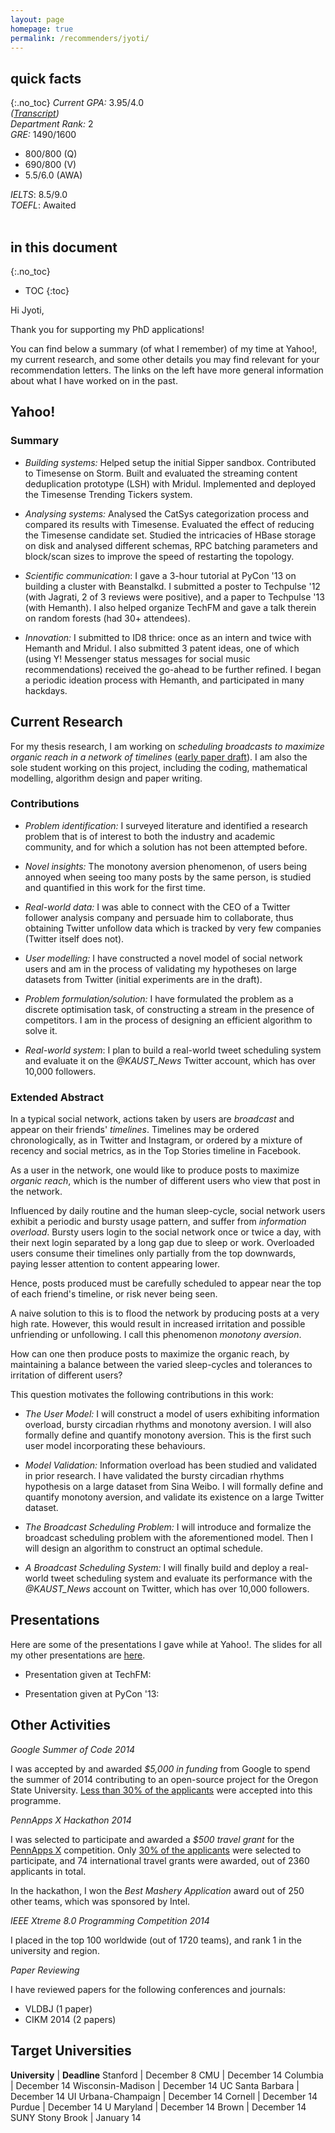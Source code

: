 ```yaml
---
layout: page 
homepage: true
permalink: /recommenders/jyoti/
---
```


<aside>

## quick facts
{:.no_toc}
*Current GPA:* 3.95/4.0<br/>
*([Transcript](/MS_transcript.pdf))*<br/>
*Department Rank:* 2<br/>
*GRE:* 1490/1600
   
   * 800/800 (Q)
   * 690/800 (V)
   * 5.5/6.0 (AWA)

*IELTS*: 8.5/9.0<br/>
*TOEFL*: Awaited<br/>
<br/>

## in this document
{:.no_toc}

* TOC
{:toc}

</aside>

Hi Jyoti,

Thank you for supporting my PhD applications!

You can find below a summary (of what I remember) of my time at Yahoo!, my
current research, and some other details you may find relevant
for your recommendation letters. The links on the left have more
general information about what I have worked on in the past.

## Yahoo!

### Summary

   * *Building systems:* Helped setup the initial Sipper sandbox. Contributed to
     Timesense on Storm. Built and evaluated the streaming content deduplication
     prototype (LSH) with Mridul. Implemented and deployed the Timesense Trending
     Tickers system.

   * *Analysing systems:* Analysed the CatSys categorization process and compared
     its results with Timesense. Evaluated the effect of reducing the Timesense
     candidate set. Studied the intricacies of HBase storage on disk
     and analysed different schemas, RPC batching parameters and block/scan sizes
     to improve the speed of restarting the topology.

   * *Scientific communication*: I gave a 3-hour tutorial at PyCon '13 on building a
      cluster with Beanstalkd. I submitted a poster to Techpulse '12 (with Jagrati,
      2 of 3 reviews were positive),
      and a paper to Techpulse '13 (with Hemanth). I also helped organize TechFM
      and gave a talk therein on random forests (had 30+ attendees). 

   * *Innovation:* I submitted to ID8 thrice: once as an intern
      and twice with Hemanth and Mridul. I also submitted 3 patent ideas, one of
      which (using Y! Messenger status messages for social music recommendations)
      received the go-ahead to be further refined. I began a periodic ideation process
      with Hemanth, and participated in many hackdays.

## Current Research

For my thesis research, I am working on *scheduling broadcasts to maximize organic
reach in a network of timelines* ([early paper draft](https://docs.google.com/document/d/1ZpmqcH9hR4GvjTg99V56tCX41oxmXRO2nhBXYIfduM8/edit?usp=sharing)).
I am also the sole student working on this project, including the coding,
mathematical modelling, algorithm design and paper writing.

### Contributions

   * *Problem identification:* I surveyed literature and identified a research
      problem that is of interest to both the industry and academic community,
      and for which a solution has not been attempted before.

   * *Novel insights:* The monotony aversion phenomenon, of users being annoyed when seeing too many
      posts by the same person, is studied and quantified in this work for the first
      time.

   * *Real-world data:* I was able to connect with the CEO of a Twitter follower
      analysis company and persuade him to collaborate, thus obtaining Twitter
      unfollow data which is tracked by very few companies
      (Twitter itself does not).

   * *User modelling:* I have constructed a novel model of social network users
      and am in the process of validating my hypotheses on large datasets from
      Twitter (initial experiments are in the draft).

   * *Problem formulation/solution:* I have formulated the problem as a discrete
      optimisation task, of constructing a stream in the presence of competitors.
      I am in the process of designing an efficient algorithm to solve it.

   * *Real-world system*: I plan to build a real-world tweet scheduling system
      and evaluate it on the *@KAUST_News* Twitter account, which has over 10,000
      followers.

### Extended Abstract

In a typical social network, actions taken by users are *broadcast*
and appear on their friends' *timelines*. Timelines may be ordered chronologically,
as in Twitter and Instagram, or ordered by a mixture of recency and social metrics,
as in the Top Stories timeline in Facebook.

As a user in the network, one would like to produce posts to maximize *organic reach*,
which is the number of different users who view that post in the network.

Influenced by daily routine and the human sleep-cycle, social network users exhibit
a periodic and bursty usage pattern, and suffer from *information overload*.
Bursty users login to the social network once or twice a day, with their next
login separated by a long gap due to sleep or work.
Overloaded users consume their timelines only partially from the top downwards,
paying lesser attention to content appearing lower.

Hence, posts produced must be carefully scheduled to appear near the top of each
friend's timeline, or risk never being seen.

A naive solution to this is to flood the network by producing posts at a very
high rate. However, this would result in increased irritation and possible
unfriending or unfollowing. I call this phenomenon *monotony aversion*.

How can one then produce posts to maximize the organic reach, by maintaining a
balance between the varied sleep-cycles and tolerances to irritation of different
users?

This question motivates the following contributions in this work:

   * *The User Model:* I will construct a model of users exhibiting information
      overload, bursty circadian rhythms and monotony aversion. I will also formally
      define and quantify monotony aversion. This is the first such user model
      incorporating these behaviours.

   * *Model Validation:* Information overload has been studied and validated in
      prior research. I have validated the bursty circadian rhythms hypothesis on a
      large dataset from Sina Weibo. I will formally define and quantify monotony aversion, and
      validate its existence on a large Twitter dataset.

   * *The Broadcast Scheduling Problem:* I will introduce and formalize the
      broadcast scheduling problem with the aforementioned model. Then I will
      design an algorithm to construct an optimal schedule.
  
   * *A Broadcast Scheduling System:* I will finally build and deploy a real-world
      tweet scheduling system and evaluate its performance with the *@KAUST_News*
      account on Twitter, which has over 10,000 followers.

## Presentations

Here are some of the presentations I gave while at Yahoo!. The slides for all
my other presentations are [here](https://speakerdeck.com/emaadmanzoor).

   * Presentation given at TechFM:

<script async class="speakerdeck-embed" data-id="518d77e0a0da0130b8b42695b1cda53b" data-ratio="1.33333333333333" src="//speakerdeck.com/assets/embed.js"></script>

   * Presentation given at PyCon '13:

<script async class="speakerdeck-embed" data-id="5078db60cd52500002042a24" data-ratio="1.33333333333333" src="//speakerdeck.com/assets/embed.js"></script>

## Other Activities 

*Google Summer of Code 2014*

I was accepted by and awarded *$5,000 in funding* from Google to spend the summer of
2014 contributing to an open-source project for the Oregon State University.
[Less than 30% of the applicants](http://google-opensource.blogspot.in/2014/04/students-announced-for-google-summer-of.html)
were accepted into this programme.

*PennApps X Hackathon 2014*

I was selected to participate and awarded a *$500 travel grant* for the [PennApps X](http://2014f.pennapps.com/)
competition. Only [30% of the applicants](https://medium.com/pennapps-x/pennapps-x-application-stats-655f9a04f991)
were selected to participate, and 74 international travel grants were awarded,
out of 2360 applicants in total.

In the hackathon, I won the *Best Mashery Application* award out of 250 other teams,
which was sponsored by Intel.

*IEEE Xtreme 8.0 Programming Competition 2014*

I placed in the top 100 worldwide (out of 1720 teams), and rank 1 in the university and
region.

*Paper Reviewing*

I have reviewed papers for the following conferences and journals:

   * VLDBJ (1 paper)
   * CIKM 2014 (2 papers)

## Target Universities

<div class="table-wrapper">

**University** | **Deadline**
Stanford            | December 8
CMU                 | December 14
Columbia            | December 14
Wisconsin-Madison   | December 14
UC Santa Barbara    | December 14
UI Urbana-Champaign | December 14
Cornell             | December 14
Purdue              | December 14
U Maryland          | December 14
Brown               | December 14
SUNY Stony Brook    | January 14

</div>
